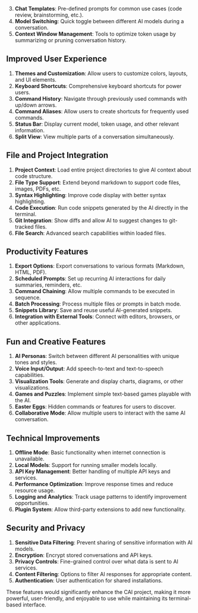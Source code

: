 3. **Chat Templates**: Pre-defined prompts for common use cases (code review, brainstorming, etc.).
4. **Model Switching**: Quick toggle between different AI models during a conversation.
5. **Context Window Management**: Tools to optimize token usage by summarizing or pruning conversation history.

## Improved User Experience

1. **Themes and Customization**: Allow users to customize colors, layouts, and UI elements.
2. **Keyboard Shortcuts**: Comprehensive keyboard shortcuts for power users.
3. **Command History**: Navigate through previously used commands with up/down arrows.
4. **Command Aliases**: Allow users to create shortcuts for frequently used commands.
5. **Status Bar**: Display current model, token usage, and other relevant information.
6. **Split View**: View multiple parts of a conversation simultaneously.

## File and Project Integration

1. **Project Context**: Load entire project directories to give AI context about code structure.
2. **File Type Support**: Extend beyond markdown to support code files, images, PDFs, etc.
3. **Syntax Highlighting**: Improve code display with better syntax highlighting.
4. **Code Execution**: Run code snippets generated by the AI directly in the terminal.
5. **Git Integration**: Show diffs and allow AI to suggest changes to git-tracked files.
6. **File Search**: Advanced search capabilities within loaded files.

## Productivity Features

1. **Export Options**: Export conversations to various formats (Markdown, HTML, PDF).
2. **Scheduled Prompts**: Set up recurring AI interactions for daily summaries, reminders, etc.
3. **Command Chaining**: Allow multiple commands to be executed in sequence.
4. **Batch Processing**: Process multiple files or prompts in batch mode.
5. **Snippets Library**: Save and reuse useful AI-generated snippets.
6. **Integration with External Tools**: Connect with editors, browsers, or other applications.

## Fun and Creative Features

1. **AI Personas**: Switch between different AI personalities with unique tones and styles.
2. **Voice Input/Output**: Add speech-to-text and text-to-speech capabilities.
3. **Visualization Tools**: Generate and display charts, diagrams, or other visualizations.
4. **Games and Puzzles**: Implement simple text-based games playable with the AI.
5. **Easter Eggs**: Hidden commands or features for users to discover.
6. **Collaborative Mode**: Allow multiple users to interact with the same AI conversation.

## Technical Improvements

1. **Offline Mode**: Basic functionality when internet connection is unavailable.
2. **Local Models**: Support for running smaller models locally.
3. **API Key Management**: Better handling of multiple API keys and services.
4. **Performance Optimization**: Improve response times and reduce resource usage.
5. **Logging and Analytics**: Track usage patterns to identify improvement opportunities.
6. **Plugin System**: Allow third-party extensions to add new functionality.

## Security and Privacy

1. **Sensitive Data Filtering**: Prevent sharing of sensitive information with AI models.
2. **Encryption**: Encrypt stored conversations and API keys.
3. **Privacy Controls**: Fine-grained control over what data is sent to AI services.
4. **Content Filtering**: Options to filter AI responses for appropriate content.
5. **Authentication**: User authentication for shared installations.

These features would significantly enhance the CAI project, making it more powerful, user-friendly, and enjoyable to use while maintaining its terminal-based interface.